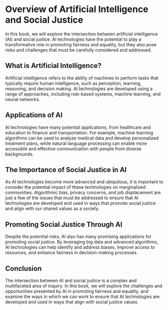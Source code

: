 Overview of Artificial Intelligence and Social Justice
===============================================================================

In this book, we will explore the intersection between artificial intelligence (AI) and social justice. AI technologies have the potential to play a transformative role in promoting fairness and equality, but they also pose risks and challenges that must be carefully considered and addressed.

What is Artificial Intelligence?
--------------------------------

Artificial intelligence refers to the ability of machines to perform tasks that typically require human intelligence, such as perception, learning, reasoning, and decision making. AI technologies are developed using a range of approaches, including rule-based systems, machine learning, and neural networks.

Applications of AI
------------------

AI technologies have many potential applications, from healthcare and education to finance and transportation. For example, machine learning algorithms can be used to analyze medical data and develop personalized treatment plans, while natural language processing can enable more accessible and effective communication with people from diverse backgrounds.

The Importance of Social Justice in AI
--------------------------------------

As AI technologies become more advanced and ubiquitous, it is important to consider the potential impact of these technologies on marginalized communities. Algorithmic bias, privacy concerns, and job displacement are just a few of the issues that must be addressed to ensure that AI technologies are developed and used in ways that promote social justice and align with our shared values as a society.

Promoting Social Justice Through AI
-----------------------------------

Despite the potential risks, AI also has many promising applications for promoting social justice. By leveraging big data and advanced algorithms, AI technologies can help identify and address biases, improve access to resources, and enhance fairness in decision-making processes.

Conclusion
----------

The intersection between AI and social justice is a complex and multifaceted area of inquiry. In this book, we will explore the challenges and opportunities presented by AI in promoting fairness and equality, and examine the ways in which we can work to ensure that AI technologies are developed and used in ways that align with social justice values.
